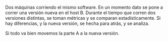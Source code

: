 Dos máquinas corriendo el mismo software.
En un momento dato se pone a correr una versión nueva en el host B.
Durante el tiempo que corren dos versiones distintas, se toman métricas y se comparan estadísticamente.
Si hay diferencias, y la nueva versión, se hecha para atrás, y se analiza.

Si todo va bien movemos la parte A a la nueva versión.

